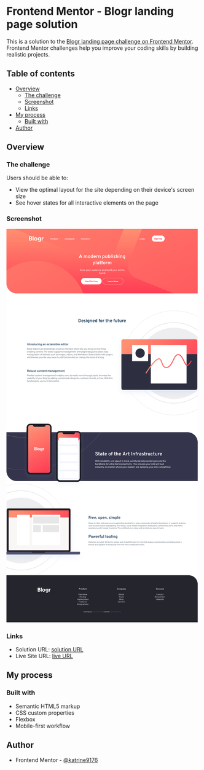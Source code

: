 # Frontend Mentor - Blogr landing page solution

This is a solution to the [Blogr landing page challenge on Frontend Mentor](https://www.frontendmentor.io/challenges/blogr-landing-page-EX2RLAApP). Frontend Mentor challenges help you improve your coding skills by building realistic projects. 

## Table of contents

- [Overview](#overview)
  - [The challenge](#the-challenge)
  - [Screenshot](#screenshot)
  - [Links](#links)
- [My process](#my-process)
  - [Built with](#built-with)
- [Author](#author)

## Overview

### The challenge

Users should be able to:

- View the optimal layout for the site depending on their device's screen size
- See hover states for all interactive elements on the page

### Screenshot

![desktop view of the solution](./screenshots/Screenshot%202023-07-06%20at%2019-46-01%20Frontend%20Mentor%20Blogr.png)

### Links

- Solution URL: [solution URL](https://github.com/katrine9176/blogr-landing-page-Frontendmentor)
- Live Site URL: [live URL](https://katrine9176.github.io/blogr-landing-page-Frontendmentor/)

## My process

### Built with

- Semantic HTML5 markup
- CSS custom properties
- Flexbox
- Mobile-first workflow

## Author

- Frontend Mentor - [@katrine9176](https://www.frontendmentor.io/profile/katrine9176)
